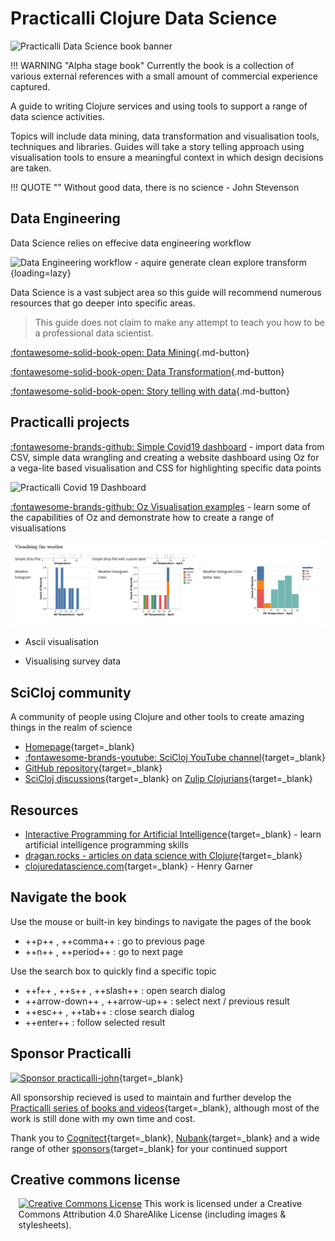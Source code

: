 # Practicalli Clojure Data Science

![Practicalli Data Science book banner](https://raw.githubusercontent.com/practicalli/graphic-design/live/book-covers/practicalli-clojure-data-science-book-banner-alpha.png)

!!! WARNING "Alpha stage book"
    Currently the book is a collection of various external references with a small amount of commercial experience captured.


A guide to writing Clojure services and using tools to support a range of data science activities.

Topics will include data mining, data transformation and visualisation tools, techniques and libraries.  Guides will take a story telling approach using visualisation tools to ensure a meaningful context in which design decisions are taken.

!!! QUOTE ""
    Without good data, there is no science - John Stevenson

## Data Engineering

Data Science relies on effecive data engineering workflow

![Data Engineering workflow - aquire generate clean explore transform](https://github.com/practicalli/graphic-design/blob/live/data-science/data-workflow-aquire-clean-explore-transform.png?raw=true){loading=lazy}


Data Science is a vast subject area so this guide will recommend numerous resources that go deeper into specific areas.

> This guide does not claim to make any attempt to teach you how to be a professional data scientist.


[:fontawesome-solid-book-open: Data Mining](data-mining/){.md-button}

[:fontawesome-solid-book-open: Data Transformation](data-transformation/){.md-button}

[:fontawesome-solid-book-open: Story telling with data](visualisation/){.md-button}


## Practicalli projects

[:fontawesome-brands-github: Simple Covid19 dashboard](https://github.com/practicalli/covid19-dashboard) - import data from CSV, simple data wrangling and creating a website dashboard using Oz for a vega-lite based visualisation and CSS for highlighting specific data points

![Practicalli Covid 19 Dashboard](https://github.com/practicalli/covid19-dashboard/raw/master/resources/covid19-tracker-oz-dashboard.png)

[:fontawesome-brands-github: Oz Visualisation examples](https://github.com/practicalli/oz-visualisations) - learn some of the capabilities of Oz and demonstrate how to create a range of visualisations

![Practicalli Oz visualisation examples](https://github.com/practicalli/oz-visualisations/raw/master/resources/public/oz-visualizing-the-weather.png)

- Ascii visualisation

- Visualising survey data 


## SciCloj community

A community of people using Clojure and other tools to create amazing things in the realm of science

- [Homepage](https://scicloj.github.io/){target=_blank}
- [:fontawesome-brands-youtube: SciCloj YouTube channel](https://www.youtube.com/channel/UCaoZzhNzq-H7YiQczXKuXuw/){target=_blank}
- [GitHub repository](https://github.com/scicloj/){target=_blank}
- [SciCloj discussions](https://scicloj.github.io/pages/chat_streams/){target=_blank} on [Zulip Clojurians](http://clojurians.zulipchat.com/){target=_blank}


## Resources

- [Interactive Programming for Artificial Intelligence](https://aiprobook.com/){target=_blank} - learn artificial intelligence programming skills
- [dragan.rocks - articles on data science with Clojure](https://dragan.rocks/){target=_blank}
- [clojuredatascience.com](http://clojuredatascience.com/){target=_blank} - Henry Garner


## Navigate the book

Use the mouse or built-in key bindings to navigate the pages of the book

- ++p++ , ++comma++ : go to previous page
- ++n++ , ++period++ : go to next page

Use the search box to quickly find a specific topic

- ++f++ , ++s++ , ++slash++ : open search dialog
- ++arrow-down++ , ++arrow-up++ : select next / previous result
- ++esc++ , ++tab++ : close search dialog
- ++enter++ : follow selected result


## Sponsor Practicalli

[![Sponsor practicalli-john](https://raw.githubusercontent.com/practicalli/graphic-design/live/buttons/practicalli-github-sponsors-button.png)](https://github.com/sponsors/practicalli-john/){target=_blank}

All sponsorship recieved is used to maintain and further develop the [Practicalli series of books and videos](https://practical.li/){target=_blank}, although most of the work is still done with my own time and cost.

Thank you to [Cognitect](https://www.cognitect.com/){target=_blank}, [Nubank](https://nubank.com.br/){target=_blank} and a wide range of other [sponsors](https://github.com/sponsors/practicalli-john#sponsors){target=_blank} for your continued support


## Creative commons license

<div style="width:95%; margin:auto;">
  <a rel="license" href="http://creativecommons.org/licenses/by-sa/4.0/"><img alt="Creative Commons License" style="border-width:0" src="https://i.creativecommons.org/l/by-sa/4.0/88x31.png" /></a>
  This work is licensed under a Creative Commons Attribution 4.0 ShareAlike License (including images & stylesheets).
</div>
